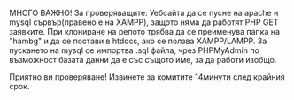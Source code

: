 МНОГО ВАЖНО! За проверяващите:
Уебсайта да се пусне на apache и mysql сървър(правено е на XAMPP), защото няма да работят PHP GET заявките.
При клониране на репото трябва да се преименува папка на "hambg" и да се постави в htdocs, ако се ползва XAMPP/LAMPP.
За пускането на mysql се импортва .sql файла, чрез PHPMyAdmin по възможност базата данни да е със същото име, за да работи изобщо.

Приятно ви проверяване!
Извинете за комитите 14минути след крайния срок.
